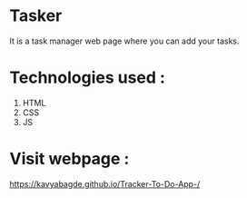 # Tasker 

It is a task manager web page where you can add your tasks.

# Technologies used :

1) HTML
2) CSS
3) JS

# Visit webpage :
https://kavyabagde.github.io/Tracker-To-Do-App-/
